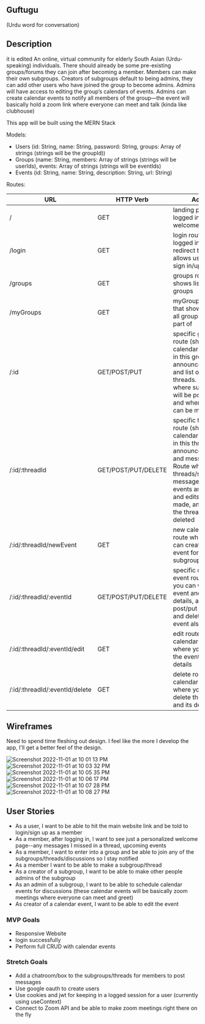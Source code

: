 ## Guftugu 
(Urdu word for conversation)

## Description
it is edited
An online, virtual community for elderly South Asian (Urdu-speaking) individuals. There should already be some pre-existing groups/forums they can join after becoming a member. Members can make their own subgroups. Creators of subgroups default to being admins, they can add other users who have joined the group to become admins. Admins will have access to editing the group’s calendars of events. Admins can create calendar events to notify all members of the group—the event will basically hold a zoom link where everyone can meet and talk (kinda like clubhouse)

This app will be built using the MERN Stack

Models:

- Users (id: String, name: String, password: String, groups: Array of strings (strings will be the groupId))
- Groups (name: String, members: Array of strings (strings will be userIds), events: Array of strings (strings will be eventIds)
- Events (id: String, name: String, description: String, url: String)

Routes: 


URL | HTTP Verb | Action
-- | -- | --
/ | GET | landing page (if logged in--shows welcome page)
/login | GET | login route (if logged in, then redirect to /) that allows users to sign in/up
/groups | GET | groups route that shows list of all groups
/myGroups | GET | myGroups route that shows list of all groups user is a part of
/:id | GET/POST/PUT | specific group route (shows calendar of events in this group), announcements, and list of all the threads. Route where subgroups will be posted to and where edits can be made.
/:id/:threadId | GET/POST/PUT/DELETE | specific thread route (shows calendar of events in this thread), announcements, and messages. Route where the threads/subgroup messages/calendar events are posted and edits can be made, and where the thread can be deleted
/:id/:threadId/newEvent | GET | new calendar event route where you can create an event for this subgroup
/:id/:threadId/:eventId | GET/POST/PUT/DELETE | specific calendar event route where you can view the event and its details, and post/put the edits and delete the event also
/:id/:threadId/:eventId/edit | GET | edit route for the calendar event where you can edit the event and its details
/:id/:threadId/:eventId/delete | GET | delete route for the calendar event where you can delete the event and its details


## Wireframes
Need to spend time fleshing out design. I feel like the more I develop the app, I'll get a better feel of the design.

![Screenshot 2022-11-01 at 10 01 13 PM](https://media.git.generalassemb.ly/user/43690/files/97969410-2c94-43b2-8b1f-8a9c5dbdde5b)
![Screenshot 2022-11-01 at 10 03 32 PM](https://media.git.generalassemb.ly/user/43690/files/5a274b63-5a44-46f5-af35-e51a989f30a9)
![Screenshot 2022-11-01 at 10 05 35 PM](https://media.git.generalassemb.ly/user/43690/files/0c05dbd6-36a4-498e-86dd-a75f839a2e37)
![Screenshot 2022-11-01 at 10 06 17 PM](https://media.git.generalassemb.ly/user/43690/files/b897de12-47f0-440a-b864-1540f8650757)
![Screenshot 2022-11-01 at 10 07 28 PM](https://media.git.generalassemb.ly/user/43690/files/c4921029-bb71-4901-83dd-80343bbca581)
![Screenshot 2022-11-01 at 10 08 27 PM](https://media.git.generalassemb.ly/user/43690/files/52fac865-9ab9-4e0d-b3fb-d8d3ff073be4)



## User Stories

- As a user, I want to be able to hit the main website link and be told to login/sign up as a member
- As a member, after logging in, I want to see just a personalized welcome page--any messages I missed in a thread, upcoming events
- As a member, I want to enter into a group and be able to join any of the subgroups/threads/discussions so I stay notified
- As a member I want to be able to make a subgroup/thread 
- As a creator of a subgroup, I want to be able to make other people admins of the subgroup
- As an admin of a subgroup, I want to be able to schedule calendar events for discussions (these calendar events will be basically zoom meetings where everyone can meet and greet)
- As creator of a calendar event, I want to be able to edit the event

### MVP Goals
- Responsive Website
- login successfully
- Perform full CRUD with calendar events

### Stretch Goals
- Add a chatroom/box to the subgroups/threads for members to post messages
- Use google oauth to create users
- Use cookies and jwt for keeping in a logged session for a user (currently using useContext)
- Connect to Zoom API and be able to make zoom meetings right there on the fly


